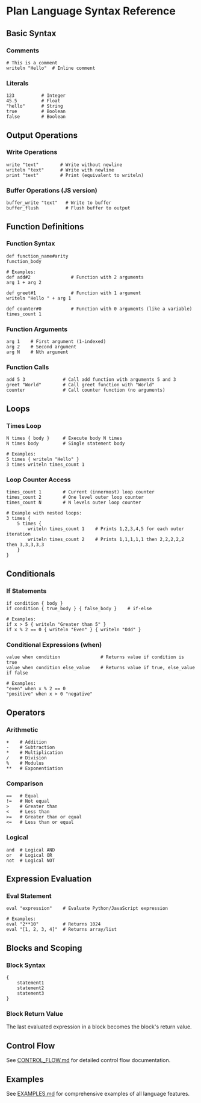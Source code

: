 # Plan Language Syntax Reference

## Basic Syntax

### Comments
```plaintext
# This is a comment
writeln "Hello"  # Inline comment
```

### Literals
```plaintext
123          # Integer
45.5         # Float
"hello"      # String
true         # Boolean
false        # Boolean
```

## Output Operations

### Write Operations
```plaintext
write "text"        # Write without newline
writeln "text"      # Write with newline
print "text"        # Print (equivalent to writeln)
```

### Buffer Operations (JS version)
```plaintext
buffer_write "text"   # Write to buffer
buffer_flush          # Flush buffer to output
```

## Function Definitions

### Function Syntax
```plaintext
def function_name#arity
function_body

# Examples:
def add#2               # Function with 2 arguments
arg 1 + arg 2

def greet#1             # Function with 1 argument
writeln "Hello " + arg 1

def counter#0           # Function with 0 arguments (like a variable)
times_count 1
```

### Function Arguments
```plaintext
arg 1    # First argument (1-indexed)
arg 2    # Second argument
arg N    # Nth argument
```

### Function Calls
```plaintext
add 5 3              # Call add function with arguments 5 and 3
greet "World"        # Call greet function with "World"
counter              # Call counter function (no arguments)
```

## Loops

### Times Loop
```plaintext
N times { body }     # Execute body N times
N times body         # Single statement body

# Examples:
5 times { writeln "Hello" }
3 times writeln times_count 1
```

### Loop Counter Access
```plaintext
times_count 1        # Current (innermost) loop counter
times_count 2        # One level outer loop counter
times_count N        # N levels outer loop counter

# Example with nested loops:
3 times {
    5 times {
        writeln times_count 1    # Prints 1,2,3,4,5 for each outer iteration
        writeln times_count 2    # Prints 1,1,1,1,1 then 2,2,2,2,2 then 3,3,3,3,3
    }
}
```

## Conditionals

### If Statements
```plaintext
if condition { body }
if condition { true_body } { false_body }    # if-else

# Examples:
if x > 5 { writeln "Greater than 5" }
if x % 2 == 0 { writeln "Even" } { writeln "Odd" }
```

### Conditional Expressions (when)
```plaintext
value when condition               # Returns value if condition is true
value when condition else_value    # Returns value if true, else_value if false

# Examples:
"even" when x % 2 == 0
"positive" when x > 0 "negative"
```

## Operators

### Arithmetic
```plaintext
+    # Addition
-    # Subtraction
*    # Multiplication
/    # Division
%    # Modulus
**   # Exponentiation
```

### Comparison
```plaintext
==   # Equal
!=   # Not equal
>    # Greater than
<    # Less than
>=   # Greater than or equal
<=   # Less than or equal
```

### Logical
```plaintext
and  # Logical AND
or   # Logical OR
not  # Logical NOT
```

## Expression Evaluation

### Eval Statement
```plaintext
eval "expression"    # Evaluate Python/JavaScript expression

# Examples:
eval "2**10"         # Returns 1024
eval "[1, 2, 3, 4]"  # Returns array/list
```

## Blocks and Scoping

### Block Syntax
```plaintext
{
    statement1
    statement2
    statement3
}
```

### Block Return Value
The last evaluated expression in a block becomes the block's return value.

## Control Flow

See [CONTROL_FLOW.md](CONTROL_FLOW.md) for detailed control flow documentation.

## Examples

See [EXAMPLES.md](EXAMPLES.md) for comprehensive examples of all language features.
